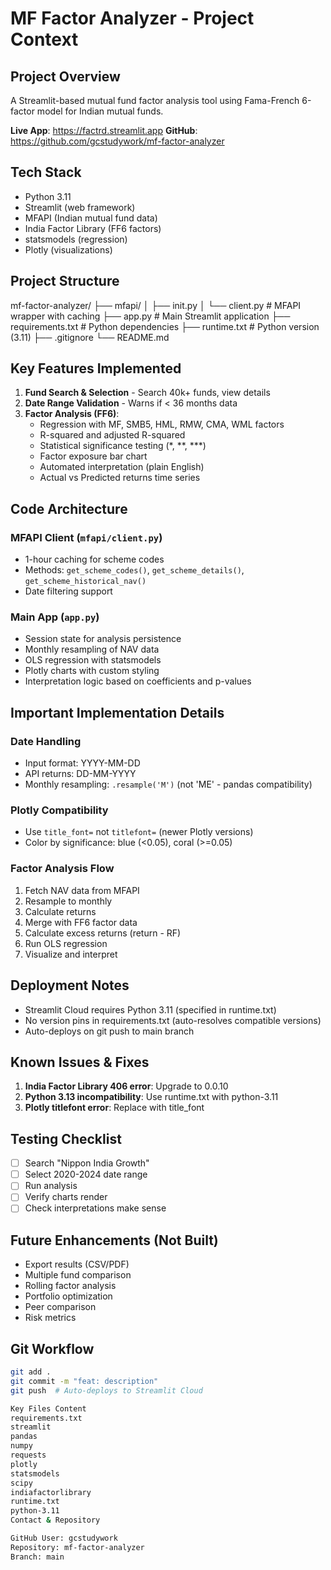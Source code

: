 # MF Factor Analyzer - Project Context

## Project Overview
A Streamlit-based mutual fund factor analysis tool using Fama-French 6-factor model for Indian mutual funds.

**Live App**: https://factrd.streamlit.app
**GitHub**: https://github.com/gcstudywork/mf-factor-analyzer

## Tech Stack
- Python 3.11
- Streamlit (web framework)
- MFAPI (Indian mutual fund data)
- India Factor Library (FF6 factors)
- statsmodels (regression)
- Plotly (visualizations)

## Project Structure
mf-factor-analyzer/
├── mfapi/
│   ├── init.py
│   └── client.py          # MFAPI wrapper with caching
├── app.py                 # Main Streamlit application
├── requirements.txt       # Python dependencies
├── runtime.txt            # Python version (3.11)
├── .gitignore
└── README.md

## Key Features Implemented
1. **Fund Search & Selection** - Search 40k+ funds, view details
2. **Date Range Validation** - Warns if < 36 months data
3. **Factor Analysis (FF6)**:
   - Regression with MF, SMB5, HML, RMW, CMA, WML factors
   - R-squared and adjusted R-squared
   - Statistical significance testing (*, **, ***)
   - Factor exposure bar chart
   - Automated interpretation (plain English)
   - Actual vs Predicted returns time series

## Code Architecture

### MFAPI Client (`mfapi/client.py`)
- 1-hour caching for scheme codes
- Methods: `get_scheme_codes()`, `get_scheme_details()`, `get_scheme_historical_nav()`
- Date filtering support

### Main App (`app.py`)
- Session state for analysis persistence
- Monthly resampling of NAV data
- OLS regression with statsmodels
- Plotly charts with custom styling
- Interpretation logic based on coefficients and p-values

## Important Implementation Details

### Date Handling
- Input format: YYYY-MM-DD
- API returns: DD-MM-YYYY
- Monthly resampling: `.resample('M')` (not 'ME' - pandas compatibility)

### Plotly Compatibility
- Use `title_font=` not `titlefont=` (newer Plotly versions)
- Color by significance: blue (<0.05), coral (>=0.05)

### Factor Analysis Flow
1. Fetch NAV data from MFAPI
2. Resample to monthly
3. Calculate returns
4. Merge with FF6 factor data
5. Calculate excess returns (return - RF)
6. Run OLS regression
7. Visualize and interpret

## Deployment Notes
- Streamlit Cloud requires Python 3.11 (specified in runtime.txt)
- No version pins in requirements.txt (auto-resolves compatible versions)
- Auto-deploys on git push to main branch

## Known Issues & Fixes
1. **India Factor Library 406 error**: Upgrade to 0.0.10
2. **Python 3.13 incompatibility**: Use runtime.txt with python-3.11
3. **Plotly titlefont error**: Replace with title_font

## Testing Checklist
- [ ] Search "Nippon India Growth"
- [ ] Select 2020-2024 date range
- [ ] Run analysis
- [ ] Verify charts render
- [ ] Check interpretations make sense

## Future Enhancements (Not Built)
- Export results (CSV/PDF)
- Multiple fund comparison
- Rolling factor analysis
- Portfolio optimization
- Peer comparison
- Risk metrics

## Git Workflow
```bash
git add .
git commit -m "feat: description"
git push  # Auto-deploys to Streamlit Cloud

Key Files Content
requirements.txt
streamlit
pandas
numpy
requests
plotly
statsmodels
scipy
indiafactorlibrary
runtime.txt
python-3.11
Contact & Repository

GitHub User: gcstudywork
Repository: mf-factor-analyzer
Branch: main